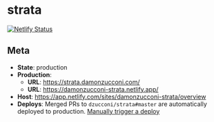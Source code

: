 # strata

[![Netlify Status](https://api.netlify.com/api/v1/badges/b3ee12fb-a8f3-415f-ab55-aea1b6d61425/deploy-status)](https://app.netlify.com/sites/damonzucconi-strata/deploys)

## Meta

- **State**: production
- **Production**:
  - **URL**: https://strata.damonzucconi.com/
  - **URL**: https://damonzucconi-strata.netlify.app/
- **Host**: https://app.netlify.com/sites/damonzucconi-strata/overview
- **Deploys**: Merged PRs to `dzucconi/strata#master` are automatically deployed to production. [Manually trigger a deploy](https://app.netlify.com/sites/damonzucconi-strata/deploys)
